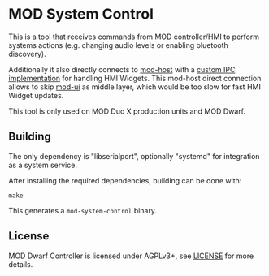 # MOD System Control

This is a tool that receives commands from MOD controller/HMI to perform systems actions (e.g. changing audio levels or enabling bluetooth discovery).

Additionally it also directly connects to [mod-host](https://github.com/mod-audio/mod-host) with a [custom IPC implementation](./src/sys_host_impl.h) for handling HMI Widgets. This mod-host direct connection allows to skip [mod-ui](https://github.com/mod-audio/mod-ui) as middle layer, which would be too slow for fast HMI Widget updates.

This tool is only used on MOD Duo X production units and MOD Dwarf.

## Building

The only dependency is "libserialport", optionally "systemd" for integration as a system service.

After installing the required dependencies, building can be done with:

```
make
```

This generates a `mod-system-control` binary.

## License

MOD Dwarf Controller is licensed under AGPLv3+, see [LICENSE](LICENSE) for more details.
